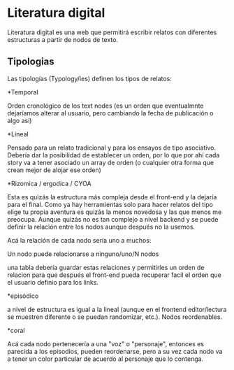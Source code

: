 # Literatura digital

Literatura digital es una web que permitirá escribir relatos con diferentes estructuras a partir de nodos de texto.

## Tipologias

Las tipologías (Typology/ies) definen los tipos de relatos:

*Temporal

Orden cronológico de los text nodes (es un orden que eventualmnte dejaríamos alterar al usuario, pero cambiando la fecha de publicación o algo así)

*Lineal

Pensado para un relato tradicional y para los ensayos de tipo asociativo. Debería dar la posibilidad de establecer un orden, por lo que por ahí cada story va a tener asociado un array de orden (o cualquier otra forma que crean mejor de alojar ese orden)

*Rizomica / ergodica / CYOA

Esta es quizás la estructura más compleja desde el front-end y la dejaría para el final. Como ya hay herramientas solo para hacer relatos del tipo elige tu propia aventura es quizás la menos novedosa y las que menos me preocupa. Aunque quizás no es tan complejo a nivel backend y se puede definir la relación entre los nodos aunque después no la usemos.

Acá la relación de cada nodo sería uno a muchos:

Un nodo puede relacionarse a ninguno/uno/N nodos

una tabla debería guardar estas relaciones y permitirles un orden de relacion para que después el front-end pueda recuperar facil el orden que el usuario definio para los links.


*episódico

a nivel de estructura es igual a la lineal (aunque en el frontend editor/lectura se muestren diferente o se puedan randomizar, etc.). Nodos reordenables.

*coral

Acá cada nodo pertenecería a una "voz" o "personaje", entonces es parecida a los episodios, pueden reordenarse, pero a su vez cada nodo va a tener un color particular de acuerdo al personaje que lo contenga.



